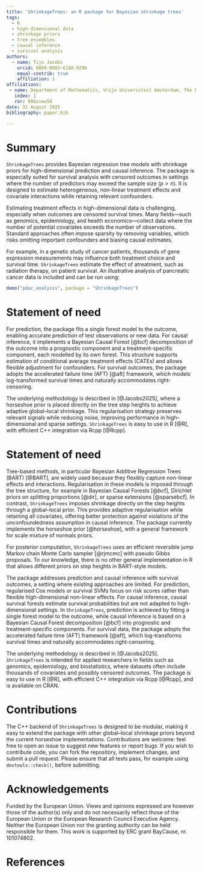 ```yaml
---
title: 'ShrinkageTrees: an R package for Bayesian shrinkage trees'
tags:
  - R
  - high-dimensional data
  - shrinkage priors
  - tree ensembles
  - causal inference
  - survival analysis
authors:
  - name: Tijn Jacobs
    orcid: 0009-0003-6188-9296
    equal-contrib: true
    affiliation: 1
affiliations:
 - name: Department of Mathematics, Vrije Universiteit Amsterdam, The Netherlands
   index: 1
   ror: 008xxew50
date: 31 August 2025
bibliography: paper.bib

---
```


# Summary

`ShrinkageTrees` provides Bayesian regression tree models with shrinkage priors
for high-dimensional prediction and causal inference. The package is especially
suited for survival analysis with censored outcomes in settings where the number
of predictors may exceed the sample size ($p>n$). It is designed to estimate
heterogeneous, non-linear treatment effects and covariate interactions while
retaining relevant confounders.

Estimating treatment effects in high-dimensional data is challenging, especially
when outcomes are censored survival times. Many fields—such as genomics,
epidemiology, and health economics—collect data where the number of potential
covariates exceeds the number of observations. Standard approaches often impose
sparsity by removing variables, which risks omitting important confounders and
biasing causal estimates.

For example, in a genetic study of cancer patients, thousands of gene expression
measurements may influence both treatment choice and survival time. `ShrinkageTrees`
estimate the effect of atreatment, such as radiation therapy, on patient 
survival. An illustrative analysis of pancreatic cancer data is included and can be run using:
```r
demo("pdac_analysis", package = "ShrinkageTrees")
```


# Statement of need

For prediction, the package fits a single forest model to the outcome, enabling
accurate prediction of test observations or new data. For causal inference, it
implements a Bayesian Causal Forest [@bcf] decomposition of the outcome into a
prognostic component and a treatment-specific component, each modelled by its
own forest. This structure supports estimation of conditional average treatment
effects (CATEs) and allows flexible adjustment for confounders. For survival
outcomes, the package adopts the accelerated failure time (AFT) [@aft] framework, 
which models log-transformed survival times and naturally accommodates 
right-censoring.

The underlying methodology is described in [@Jacobs2025], where a horseshoe
prior is placed directly on the tree step heights to achieve adaptive
global–local shrinkage. This regularisation strategy preserves relevant signals
while reducing noise, improving performance in high-dimensional and sparse
settings. `ShrinkageTrees` is easy to use in R [@R], with efficient C++ 
integration via Rcpp [@Rcpp]. 

# Statement of need

Tree-based methods, in particular Bayesian Additive Regression Trees (BART)
[@BART], are widely used because they flexibly capture non-linear effects and
interactions. Regularisation in these models is imposed through the tree
structure, for example in Bayesian Causal Forests [@bcf], Dirichlet priors on
splitting proportions [@dir], or sparse extensions [@sparsebcf]. In contrast,
`ShrinkageTrees` imposes shrinkage directly on the step heights through a
global–local prior. This provides adaptive regularisation while retaining all
covariates, offering better protection against violations of the unconfoundedness
assumption in causal inference. The package currently implements the horseshoe
prior [@horseshoe], with a general framework for scale mixture of normals priors.

For posterior computation, `ShrinkageTrees` uses an efficient reversible jump
Markov chain Monte Carlo sampler [@rjmcmc] with pseudo Gibbs proposals. To our
knowledge, there is no other general implementation in R that allows different
priors on step heights in BART-style models.

The package addresses prediction and causal inference with survival outcomes,
a setting where existing approaches are limited. For prediction, regularised Cox
models or survival SVMs focus on risk scores rather than flexible high-dimensional
non-linear effects. For causal inference, causal survival forests estimate
survival probabilities but are not adapted to high-dimensional settings. In
`ShrinkageTrees`, prediction is achieved by fitting a single forest model to the
outcome, while causal inference is based on a Bayesian Causal Forest decomposition
[@bcf] into prognostic and treatment-specific components. For survival data, the
package adopts the accelerated failure time (AFT) framework [@aft], which
log-transforms survival times and naturally accommodates right-censoring.

The underlying methodology is described in [@Jacobs2025]. `ShrinkageTrees` is
intended for applied researchers in fields such as genomics, epidemiology, and
biostatistics, where datasets often include thousands of covariates and possibly censored outcomes. The package is easy to use in R [@R], with efficient C++
integration via Rcpp [@Rcpp], and is available on CRAN.


# Contributions

The C++ backend of `ShrinkageTrees` is designed to be modular, making it easy to
extend the package with other global–local shrinkage priors beyond the current
horseshoe implementations. Contributions are welcome: feel free to open an issue
to suggest new features or report bugs. If you wish to contribute code, you can
fork the repository, implement changes, and submit a pull request. Please ensure
that all tests pass, for example using `devtools::check()`, before submitting.

# Acknowledgements

Funded by the European Union. Views and opinions expressed are however those of 
the author(s) only and do not necessarily reflect those of the European Union or
the European Research Council Executive Agency. Neither the European Union nor
the granting authority can be held responsible for them. This work is supported 
by ERC grant BayCause, nr. 101074802.

# References